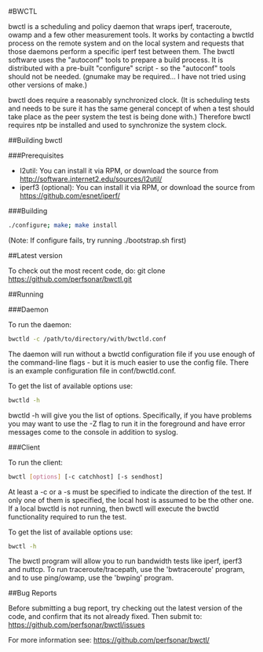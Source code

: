 #BWCTL

bwctl is a scheduling and policy daemon that wraps iperf, traceroute, owamp and
a few other measurement tools. It works by contacting a bwctld process on the
remote system and on the local system and requests that those daemons perform a
specific iperf test between them.  The bwctl software uses the "autoconf" tools
to prepare a build process. It is distributed with a pre-built "configure"
script - so the "autoconf" tools should not be needed. (gnumake may be
required... I have not tried using other versions of make.)

bwctl does require a reasonably synchronized clock. (It is
scheduling tests and needs to be sure it has the same general concept of
when a test should take place as the peer system the test is being done with.)
Therefore bwctl requires ntp be installed and used to synchronize the system
clock.

##Building bwctl

###Prerequisites
* I2util: You can install it via RPM, or download the source from http://software.internet2.edu/sources/I2util/
* iperf3 (optional): You can install it via RPM, or download the source from https://github.com/esnet/iperf/

###Building

```bash
./configure; make; make install
```

(Note: If configure fails, try running ./bootstrap.sh first)

##Latest version

To check out the most recent code, do:  git clone https://github.com/perfsonar/bwctl.git

##Running

###Daemon

To run the daemon:

```bash
bwctld -c /path/to/directory/with/bwctld.conf
```

The daemon will run without a bwctld configuration file if you use enough
of the command-line flags - but it is much easier to use the config file.
There is an example configuration file in conf/bwctld.conf.

To get the list of available options use:

```bash
bwctld -h
```

bwctld -h will give you the list of options. Specifically, if you have problems you may want to use the -Z flag to run it in the foreground and have error messages come to the console in addition to syslog.

###Client

To run the client:

```bash
bwctl [options] [-c catchhost] [-s sendhost]
```

At least a -c or a -s must be specified to indicate the direction of the
test. If only one of them is specified, the local host is assumed to be
the other one. If a local bwctld is not running, then bwctl will
execute the bwctld functionality required to run the test.

To get the list of available options use:

```bash
bwctl -h
```

The bwctl program will allow you to run bandwidth tests like iperf, iperf3 and
nuttcp. To run traceroute/tracepath, use the 'bwtraceroute' program, and to use
ping/owamp, use the 'bwping' program.

##Bug Reports

Before submitting a bug report, try checking out the latest version of
the code, and confirm that its not already fixed. Then submit to:
https://github.com/perfsonar/bwctl/issues

For more information see: https://github.com/perfsonar/bwctl/


